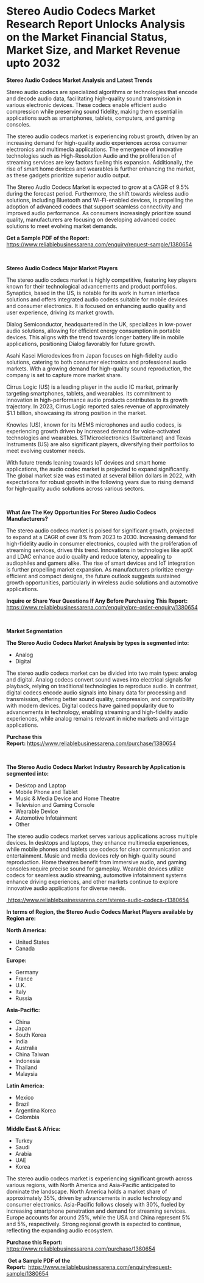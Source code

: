<p><h1>Stereo Audio Codecs Market Research Report Unlocks Analysis on the Market Financial Status, Market Size, and Market Revenue upto 2032</h1></p><p><strong>Stereo Audio Codecs Market Analysis and Latest Trends</strong></p>
<p><p>Stereo audio codecs are specialized algorithms or technologies that encode and decode audio data, facilitating high-quality sound transmission in various electronic devices. These codecs enable efficient audio compression while preserving sound fidelity, making them essential in applications such as smartphones, tablets, computers, and gaming consoles. </p><p>The stereo audio codecs market is experiencing robust growth, driven by an increasing demand for high-quality audio experiences across consumer electronics and multimedia applications. The emergence of innovative technologies such as High-Resolution Audio and the proliferation of streaming services are key factors fueling this expansion. Additionally, the rise of smart home devices and wearables is further enhancing the market, as these gadgets prioritize superior audio output.</p><p>The Stereo Audio Codecs Market is expected to grow at a CAGR of 9.5% during the forecast period. Furthermore, the shift towards wireless audio solutions, including Bluetooth and Wi-Fi-enabled devices, is propelling the adoption of advanced codecs that support seamless connectivity and improved audio performance. As consumers increasingly prioritize sound quality, manufacturers are focusing on developing advanced codec solutions to meet evolving market demands.</p></p>
<p><strong>Get a Sample PDF of the Report:&nbsp;</strong> <a href="https://www.reliablebusinessarena.com/enquiry/request-sample/1380654?utm_campaign=3383&utm_medium=2&utm_source=Github&utm_content=ia&utm_term=15042025&utm_id=stereo-audio-codecs">https://www.reliablebusinessarena.com/enquiry/request-sample/1380654</a></p>
<p>&nbsp;</p>
<p><strong>Stereo Audio Codecs Major Market Players</strong></p>
<p><p>The stereo audio codecs market is highly competitive, featuring key players known for their technological advancements and product portfolios. Synaptics, based in the US, is notable for its work in human interface solutions and offers integrated audio codecs suitable for mobile devices and consumer electronics. It is focused on enhancing audio quality and user experience, driving its market growth.</p><p>Dialog Semiconductor, headquartered in the UK, specializes in low-power audio solutions, allowing for efficient energy consumption in portable devices. This aligns with the trend towards longer battery life in mobile applications, positioning Dialog favorably for future growth. </p><p>Asahi Kasei Microdevices from Japan focuses on high-fidelity audio solutions, catering to both consumer electronics and professional audio markets. With a growing demand for high-quality sound reproduction, the company is set to capture more market share.</p><p>Cirrus Logic (US) is a leading player in the audio IC market, primarily targeting smartphones, tablets, and wearables. Its commitment to innovation in high-performance audio products contributes to its growth trajectory. In 2023, Cirrus Logic reported sales revenue of approximately $1.1 billion, showcasing its strong position in the market.</p><p>Knowles (US), known for its MEMS microphones and audio codecs, is experiencing growth driven by increased demand for voice-activated technologies and wearables. STMicroelectronics (Switzerland) and Texas Instruments (US) are also significant players, diversifying their portfolios to meet evolving customer needs.</p><p>With future trends leaning towards IoT devices and smart home applications, the audio codec market is projected to expand significantly. The global market size was estimated at several billion dollars in 2022, with expectations for robust growth in the following years due to rising demand for high-quality audio solutions across various sectors.</p></p>
<p>&nbsp;</p>
<p><strong>What Are The Key Opportunities For Stereo Audio Codecs Manufacturers?</strong></p>
<p><p>The stereo audio codecs market is poised for significant growth, projected to expand at a CAGR of over 8% from 2023 to 2030. Increasing demand for high-fidelity audio in consumer electronics, coupled with the proliferation of streaming services, drives this trend. Innovations in technologies like aptX and LDAC enhance audio quality and reduce latency, appealing to audiophiles and gamers alike. The rise of smart devices and IoT integration is further propelling market expansion. As manufacturers prioritize energy-efficient and compact designs, the future outlook suggests sustained growth opportunities, particularly in wireless audio solutions and automotive applications.</p></p>
<p><strong>Inquire or Share Your Questions If Any Before Purchasing This Report:</strong> <a href="https://www.reliablebusinessarena.com/enquiry/pre-order-enquiry/1380654?utm_campaign=3383&utm_medium=2&utm_source=Github&utm_content=ia&utm_term=15042025&utm_id=stereo-audio-codecs">https://www.reliablebusinessarena.com/enquiry/pre-order-enquiry/1380654</a></p>
<p>&nbsp;</p>
<p><strong>Market Segmentation</strong></p>
<p><strong>The Stereo Audio Codecs Market Analysis by types is segmented into:</strong></p>
<p><ul><li>Analog</li><li>Digital</li></ul></p>
<p><p>The stereo audio codecs market can be divided into two main types: analog and digital. Analog codecs convert sound waves into electrical signals for playback, relying on traditional technologies to reproduce audio. In contrast, digital codecs encode audio signals into binary data for processing and transmission, offering better sound quality, compression, and compatibility with modern devices. Digital codecs have gained popularity due to advancements in technology, enabling streaming and high-fidelity audio experiences, while analog remains relevant in niche markets and vintage applications.</p></p>
<p><strong>Purchase this Report:&nbsp;</strong><a href="https://www.reliablebusinessarena.com/purchase/1380654?utm_campaign=3383&utm_medium=2&utm_source=Github&utm_content=ia&utm_term=15042025&utm_id=stereo-audio-codecs">https://www.reliablebusinessarena.com/purchase/1380654</a></p>
<p>&nbsp;</p>
<p><strong>The Stereo Audio Codecs Market Industry Research by Application is segmented into:</strong></p>
<p><ul><li>Desktop and Laptop</li><li>Mobile Phone and Tablet</li><li>Music & Media Device and Home Theatre</li><li>Television and Gaming Console</li><li>Wearable Device</li><li>Automotive Infotainment</li><li>Other</li></ul></p>
<p><p>The stereo audio codecs market serves various applications across multiple devices. In desktops and laptops, they enhance multimedia experiences, while mobile phones and tablets use codecs for clear communication and entertainment. Music and media devices rely on high-quality sound reproduction. Home theatres benefit from immersive audio, and gaming consoles require precise sound for gameplay. Wearable devices utilize codecs for seamless audio streaming, automotive infotainment systems enhance driving experiences, and other markets continue to explore innovative audio applications for diverse needs.</p></p>
<p><a href="https://www.reliablebusinessarena.com/stereo-audio-codecs-r1380654?utm_campaign=3383&utm_medium=2&utm_source=Github&utm_content=ia&utm_term=15042025&utm_id=stereo-audio-codecs">&nbsp;https://www.reliablebusinessarena.com/stereo-audio-codecs-r1380654</a></p>
<p><strong>In terms of Region, the Stereo Audio Codecs Market Players available by Region are:</strong></p>
<p>
    <p> <strong> North America: </strong>
        <ul>
            <li>United States</li>
            <li>Canada</li>
        </ul>
        </p> 
    <p> <strong> Europe: </strong>
        <ul>
            <li>Germany</li>
            <li>France</li>
            <li>U.K.</li>
            <li>Italy</li>
            <li>Russia</li>
        </ul>
        </p> 
    <p> <strong> Asia-Pacific: </strong>
        <ul>
            <li>China</li>
            <li>Japan</li>
            <li>South Korea</li>
            <li>India</li>
            <li>Australia</li>
            <li>China Taiwan</li>
            <li>Indonesia</li>
            <li>Thailand</li>
            <li>Malaysia</li>
        </ul>
        </p> 
    <p> <strong> Latin America: </strong>
        <ul>
            <li>Mexico</li>
            <li>Brazil</li>
            <li>Argentina Korea</li>
            <li>Colombia</li>
        </ul>
        </p> 
    <p> <strong> Middle East & Africa: </strong>
        <ul>
            <li>Turkey</li>
            <li>Saudi</li>
            <li>Arabia</li>
            <li>UAE</li>
            <li>Korea</li>
        </ul>
    </p>
    </p>
<p><p>The stereo audio codecs market is experiencing significant growth across various regions, with North America and Asia-Pacific anticipated to dominate the landscape. North America holds a market share of approximately 35%, driven by advancements in audio technology and consumer electronics. Asia-Pacific follows closely with 30%, fueled by increasing smartphone penetration and demand for streaming services. Europe accounts for around 25%, while the USA and China represent 5% and 5%, respectively. Strong regional growth is expected to continue, reflecting the expanding audio ecosystem.</p></p>
<p><strong>Purchase this Report: </strong><a href="https://www.reliablebusinessarena.com/purchase/1380654?utm_campaign=3383&utm_medium=2&utm_source=Github&utm_content=ia&utm_term=15042025&utm_id=stereo-audio-codecs">https://www.reliablebusinessarena.com/purchase/1380654</a></p>
<p>&nbsp;<strong>Get a Sample PDF of the Report:&nbsp;&nbsp;</strong><a href="https://www.reliablebusinessarena.com/enquiry/request-sample/1380654?utm_campaign=3383&utm_medium=2&utm_source=Github&utm_content=ia&utm_term=15042025&utm_id=stereo-audio-codecs">https://www.reliablebusinessarena.com/enquiry/request-sample/1380654</a></p>
<p><strong></strong></p>
<p><p></p><p></p><p></p></p>